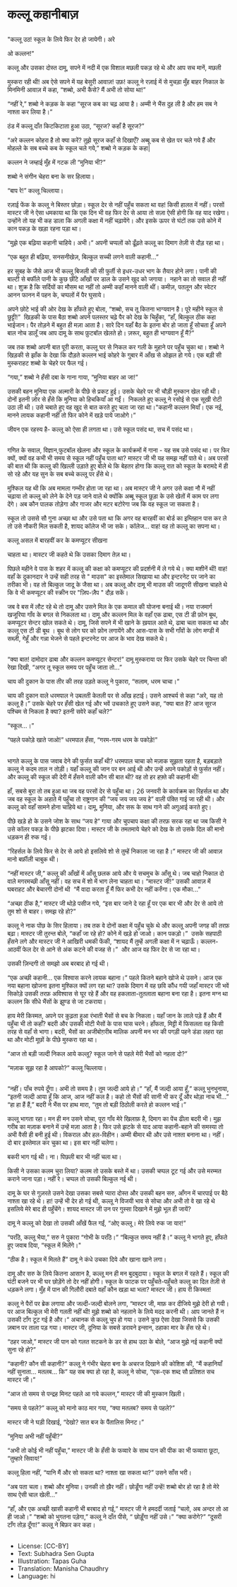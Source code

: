 # कल्लू कहानीबाज़

##
"कल्लू उठ! स्कूल के लिये फिर देर हो जायेगी। अरे 

ओ कल्लन!”

कल्लू और उसका दोस्त दामू, सपने में नदी में एक विशाल मछली पकड़ रहे थे और आप सच मानें, मछली 

मुस्करा रही थी! अब ऐसे सपने में यह बेसुरी आवाज़! उफ़! कल्लू ने रज़ाई में से मुचड़ा मुँह बाहर निकाल के मिनमिनी आवाज़ में कहा, “शब्बो, अभी कैसे? मैं अभी तो सोया था!”

“नहीं रे,” शब्बो ने कड़क के कहा “सूरज कब का चढ़ आया है। अम्मी ने भैंस दुह ली है और हम सब ने नाश्ता कर लिया है।” 

ठंड में कल्लू दाँत किटकिटाता हुआ उठा, “सूरज? कहाँ है सूरज?” 

“अरे कल्लन कोहरा है तो क्या करें? तुझे सूरज कहाँ से दिखाएँ? अब्बू कब से खेत पर चले गये हैं और मोहल्ले के सब बच्चे कब के स्कूल चले गये,” शब्बो ने  कड़क के कहा|

कल्लन ने जम्हाई मुँह में गटक ली “मुनिया भी?” 

शब्बो ने संगीन चेहरा बना के सर हिलाया। 

“बाप रे!” कल्लू चिल्लाया।

रज़ाई फेंक के कल्लू ने बिस्तर छोड़ा। स्कूल देर से नहीं पहुँच सकता था वह! किसी हालत में नहीं। परसों मास्टर जी ने ऐसा धमकाया था कि एक दिन भी वह फिर देर से आया तो सज़ा ऐसी होगी कि वह याद रखेगा।उन्होंने तो यह भी कह डाला कि अगली कक्षा में नहीं चढ़ायेंगे। और इसके ऊपर से घंटों तक उसे कोने में कान पकड़ के खड़ा रहना पड़ा था। 

“मुझे एक बढ़िया कहानी चाहिये। अभी।” अपनी चप्पलों को ढूँढ़ते कल्लू का दिमाग तेज़ी से दौड़ रहा था। 

“एक बहुत ही बढ़िया, सनसनीखेज़, बिल्कुल सच्ची लगने वाली कहानी...” 

हर सुबह के जैसे आज भी कल्लू बिजली की सी फुर्ती से इधर-उधर भाग के तैयार होने लगा। पानी की बाल्टी से बर्फीले पानी के कुछ छींटे आँखों पर डाल के उसने खुद को जगाया।  नहाने का तो सवाल ही नहीं था। शुक्र है कि सर्दियों का मौसम था नहीं तो अम्मी कहाँ मानने वाली थीं। कमीज़, पतलून और स्वेटर आनन फानन में पहन के, चप्पलों में पैर घुसाये।

अपने छोटे भाई की ओर देख के हाँफते हुए बोला, “शब्बो, सच तू कितना भाग्यवान है। पूरे महीने स्कूल से छुट्टी!”  खिड़की के पास बैठा शब्बो अपने पलस्तर चढ़े पैर को देख के चिहुँका, “हाँ, बिल्कुल ठीक कहा भाईजान। पैर तोड़ने में बहुत ही मज़ा आता है। सारे दिन यहाँ बैठ के इतना बोर हो जाता हूँ सोचता हूँ अपने बाल नोच डालूँ जब आप दामू के साथ फ़ुटबॉल खेलते हो। ज़रूर, बहुत ही भाग्यवान हूँ मैं?” 

जब तक शब्बो अपनी बात पूरी करता, कल्लू घर से निकल कर गली के मुहाने पर पहुँच चुका था। शब्बो ने खिड़की से झाँक के देखा कि दौड़ते कल्लन भाई कोहरे के गुबार में आँख से ओझल हो गये। एक बड़ी सी मुस्कराहट शब्बो के चेहरे पर फैल गई। 

“गया,” शब्बो ने हँसी दबा के गाना गाया, “मुनिया बाहर आ जा!” 

उसकी बहन मुनिया एक अल्मारी के पीछे से प्रकट हुई। उसके चेहरे पर भी चौड़ी मुस्कान खेल रही थी। दोनों इतनी ज़ोर से हँसे कि मुनिया को हिचकियाँ आ गईं।  निकलते हुए कल्लू ने रसोई से एक सूखी रोटी उठा ली थी। उसे चबाते हुए वह खुद से बात करते हुए चला जा रहा था।"कहानी कल्लन मियाँ। एक नई, मानने लायक कहानी नहीं तो फिर कोने में खड़े पाये जाओगे।”

जीवन एक रहस्य है- कल्लू को ऐसा ही लगता था। उसे स्कूल पसंद था, सच में पसंद था।

##
गणित के सवाल, विज्ञान,फुटबॉल खेलना और स्कूल के कार्यक्रमों में गाना - यह सब उसे पसंद था। पर फिर क्यों, क्यों वह कभी भी समय से स्कूल नहीं पहुँच पाता था? मास्टर जी भी यह समझ नहीं पाते थे। अब परसों की बात थी कि कल्लू की खिल्ली उड़ाते हुए बोले थे कि बेहतर होगा कि कल्लू रात को स्कूल के बरामदे में ही सो रहे और यह सुन के सब बच्चे कल्लू पर हँसे थे।

मुश्किल यह थी कि अब मामला गम्भीर होता जा रहा था। अब मास्टर जी ने अगर उसे कक्षा नौ में नहीं चढ़ाया तो कल्लू को लेने के देने पड़ जाने वाले थे क्योंकि अब्बू स्कूल छुड़ा के उसे खेतों में काम पर लगा देंगे। अब कौन पालक तोड़ेगा और गाजर और मटर बटोरेगा जब कि वह स्कूल जा सकता है।

स्कूल तो उससे सौ गुना अच्छा था और उसे पता था कि अगर वह बारहवीं का बोर्ड का इम्तिहान पास कर ले तो उसे नौकरी मिल सकती है, शायद कॉलेज भी जा सके। कॉलेज... वाह! वह तो कल्लू का सपना था।    

कल्लू असल में बारहवीं कर के कमप्यूटर सीखना 

चाहता था। मास्टर जी कहते थे कि उसका दिमाग तेज़ था।

पिछले महीने वे पास के शहर में कल्लू की कक्षा को कमप्यूटर की प्रदर्शनी में ले गये थे। क्या मशीनें थीं! वाह! वहाँ के दुकानदार ने उन्हें सही तरह से " माउस"  का इस्तेमाल सिखाया था और इन्टरनेट पर जाने का तरीका भी। वह तो बिल्कुल जादू के जैसा था। अब कल्लू और दामू भी माउस की जादूगरी सीखना चाहते थे कि वे भी कमप्यूटर की स्क्रीन पर   "ज़िप-ज़ैप " दौड़ सकें।

जब वे बस में लौट रहे थे तो दामू और उसने मिल के एक कमाल की योजना बनाई थी। नया राजमार्ग खजूरिया गाँव के बगल से निकलता था। दामू और कल्लन मिल के वहाँ एक ढाबा, एस टी डी फ़ोन बूथ, कमप्यूटर सेन्टर खोल सकते थे। दामू, जिसे सपने में भी खाने के ख़याल आते थे, ढाबा चला सकता था और कल्लू एस टी डी  बूथ । बूथ से लोग घर को फ़ोन लगायेंगे और आस-पास के सभी गाँवों के लोग मण्डी में सब्ज़ी, गेहूँ और गन्ना भेजने से पहले इन्टरनेट पर आज के भाव देख सकते थे।

##
“क्या बात! दामोदार ढाबा और कल्लन कमप्यूटर सेन्टर!” दामू मुस्कराया पर फिर उसके चेहरे पर चिन्ता की रेखा दिखी, “अगर तू स्कूल समय पर पहुँच जाता तो...”

चाय की दुकान के पास तीर की तरह उड़ते कल्लू ने पुकारा, “सलाम, धरम चाचा।” 

चाय की दुकान वाले धरमपाल ने उबलती केतली पर से आँख हटाई। उसने आश्‍चर्य से कहा “अरे, यह तो कल्लू है।” उसके चेहरे पर हँसी खेल गई और भवें उचकाते हुए उसने कहा, “क्या बात है? आज सूरज पश्‍चिम से निकला है क्या? इतनी सवेरे कहाँ चले?”

“स्कूल...।”

“पहले पकोड़े खाते जाओ!” धरमपाल हँसा, “गरम-गरम धरम के पकोड़े!”

##
भागते कल्लू के पास जवाब देने की फुर्सत कहाँ थी? धरमपाल चाचा को मज़ाक सूझता रहता है, बड़बड़ाते कल्लू ने कदम ताल न तोड़ी। यहाँ कल्लू की जान पर बन आई थी और उन्हें अपने पकोड़ों से फुर्सत नहीं। और कल्लू की स्कूल की देरी में हँसने वाली कौन सी बात थी? वह तो हर हफ़्ते की कहानी थी!

हाँ, सबसे बुरा तो तब हुआ था जब वह परसों देर से पहुँचा था। 26 जनवरी के कार्यक्रम का रिहर्सल था और जब वह स्कूल के अहाते में पहुँचा तो राष्ट्रगान की “जय जय जय जय हे” वाली पंक्ति गाई जा रही थी। और कल्लू को वहाँ सामने होना चाहिये था। दामू, मुनिया, और सरू के साथ गाने की अगुआई करते हुए।

पीछे खड़े हो के उसने जोश के साथ “जय हे” गाया और चुपचाप कक्षा की तरफ़ सरक रहा था जब किसी ने उसे कॉलर पकड़ के पीछे झटका दिया। मास्टर जी के तमतमाये चेहरे को देख के तो उसके दिल की मानो धड़कन ही रुक गई।

“रिहर्सल के लिये फिर से देर से आये हो इसलिये शो से तुम्हें निकाला जा रहा है।” मास्टर जी की आवाज़ मानो बर्फ़ीली चाबुक थी।

“नहीं मास्टर जी,” कल्लू की आँखों में आँसू छलक आये और ये सचमुच के आँसू थे। जब चाहो निकाल दो वाले मगरमच्छी आँसू नहीं। वह सच में शो में भाग लेना चाहता था। “मास्टर जी!” उसकी आवाज़ में घबराहट और बेचारगी दोनों थी  “मैं वादा करता हूँ मैं फिर कभी देर नहीं करुँगा। एक मौका...” 

“अच्छा ठीक है,” मास्टर जी थोड़े पसीज गये, “इस बार जाने दे रहा हूँ पर एक बार भी और देर से आये तो तुम शो से बाहर। समझ रहे हो?”

कल्लू ने नाक पोंछ के सिर हिलाया। तब तक वे दोनों कक्षा में पहुँच चुके थे और कल्लू अपनी जगह की तरफ़ बढ़ा। मास्टर जी तुरन्त बोले, “कहाँ जा रहे हो? कोने में खड़े हो जाओ। कान पकड़ो।”  उसके सहपाठी हँसने लगे और मास्टर जी ने आखिरी धमकी फेंकी, “शायद मैं तुम्हें अगली कक्षा में न चढ़ाऊँ। कल्लन-आठवीं फेल देर से आने से अंक कटने की वजह से।”  और आज वह फिर देर से जा रहा था।

उसकी ज़िन्दगी तो समझो अब बरबाद हो गई थी।

“एक अच्छी कहानी... एक विश्‍वास करने लायक बहाना।” पहले कितने बहाने खोजे थे उसने। आज एक नया बहाना खोजना इतना मुश्किल क्यों लग रहा था? उसके दिमाग में वह छवि कौंध गयी जहाँ मास्टर जी भवें सिकोड़े उसकी तरफ़ अविश्‍वास से घूर रहे हैं और वह हकलाता-तुतलाता बहाना बना रहा है। इतना मग्न था कल्लन कि सीधे भैंसों के झुण्ड से जा टकराया।

हाय मेरी किस्मत, अपने पर कुढ़ता हुआ रंभाती भैसों से बच के निकला। यहाँ जान के लाले पड़े हैं और मैं पहुँचा भी तो कहाँ? बदरी और उसकी मोटी भैसों के पास घास चरने। हाँफता, मिट्टी में फिसलता वह किसी तरह से वहाँ से भागा। बदरी, भैसों का अजीबोग़रीब मालिक अपनी मन भर की पगड़ी पहने डंडा लहरा रहा था और मोटी मूछों के पीछे मुस्करा रहा था।

“आज तो बड़ी जल्दी निकल आये कल्लू? स्कूल जाने से पहले मेरी भैसों को नहला दो?”

“मज़ाक सूझ रहा है आपको?” कल्लू चिल्लाया।

##
“नहीं। पाँच रुपये दूँगा। अभी तो समय है। तुम जल्दी आये हो।” “हाँ, मैं जल्दी आया हूँ,” कल्लू भुनभुनाया,
“इतनी जल्दी आया हूँ कि आज, आज नहीं कल है। कहो तो भैंसों की सानी भी कर दूँ और थोड़ा नाच भी...” “हा हा हैं हैं,” बदरी ने भैंस पर हाथ मारा, “तुम तो बड़ी ठिठोली करते हो कल्लन भाई।”

कल्लू भागता रहा। मन ही मन उसने सोचा, पूरा गाँव मेरे खिलाफ़ है, दिमाग का पेंच ढीला बदरी भी। मुझ गरीब का मज़ाक बनाने में उन्हें मज़ा आता है। फिर उसे झटके से याद आया कहानी-बहाने की समस्या तो अभी वैसी ही बनी हुई थी। विकराल और हल-विहीन। अम्मी बीमार थी और उसे नाश्ता बनाना था। नहीं। दो बार इस्तेमाल कर चुका था। इस बार नहीं चलेगा।

बकरी भाग गई थी। ना। पिछली बार भी नहीं चला था।

किसी ने उसका कलम चुरा लिया? कलम तो उसके बस्ते में था। उसकी चप्पल टूट गई और उसे मरम्मत कराने जाना पड़ा। नहीं रे। चप्पल तो उसकी बिल्कुल नई थी।

दामू के घर से गुज़रते उसने देखा उसका सबसे प्यारा दोस्त और उसकी बहन सरु, आँगन में चारपाई पर बैठे
नाश्ता खा रहे थे। हा! उन्हें भी देर हो गई थी, कल्लू ने
विजयी भाव से सोचा और अभी तो वे खा रहे थे इसलिये मेरे बाद ही पहुँचेंगे। शायद मास्टर जी उन पर गुस्सा दिखाने में मुझे भूल ही जायें?

दामू ने कल्लू को देखा तो उसकी आँखें फैल गईं, “ओए कल्लू। मेरे लिये रुक जा यार!”

“पराँठे, कल्लू भैया,” सरु ने पुकारा “गोभी के पराँठे।” “बिल्कुल समय नहीं है।” कल्लू ने भागते हुए, हाँफते हुए जवाब दिया, “स्कूल में मिलेंगे।"

“ठीक है। स्कूल में मिलते हैं” दामू ने कंधे उचका दिये और खाना खाने लगा। 

दामू और सरु के लिये कितना आसान है, कल्लू मन ही मन बुदबुदाया। स्कूल के बगल में रहते हैं। स्कूल की घंटी बजने पर भी घर छोड़ेंगे तो देर नहीं होगी। स्कूल के फाटक पर पहुँचते-पहुँचते कल्लू का दिल तेज़ी से धड़कने लगा। मुँह में पान की गिलौरी दबाते वहाँ कौन खड़ा था भला? मास्टर जी। हाय री किस्मत!

कल्लू ने पैरों पर ब्रेक लगाया और जल्दी-जल्दी बोलने लगा, “मास्टर जी, माफ़ कर दीजिये मुझे देरी हो गयी। पर आज बिल्कुल भी मेरी गलती नहीं थी! मुझे शब्बो को नहलाने के लिये मदद करनी थी। आप जानते हैं न उसकी टाँग टूट गई है और।“ अचानक से कल्लू चुप हो गया। उसने कुछ ऐसा देखा जिससे कि उसकी ज़बान पर ताला पड़ गया। मास्टर जी, दुनिया के सबसे डरावने इन्सान, ठहाका मार के हँस रहे थे।

“ठहर जाओ,” मास्टर जी पान को गलत सटकने के डर से हाथ उठा के बोले, “आज मुझे नई कहानी क्यों सुना रहे हो?”

“कहानी? कौन सी कहानी?” कल्लू ने गंभीर चेहरा बना के अचरज दिखाने की कोशिश की, “मैं कहानियाँ नहीं सुनाता... मतलब... कि” यह सब क्या हो रहा है, कल्लू ने सोचा, “एक-एक शब्द सौ प्रतिशत सच मास्टर जी।”

“आज तो समय से पन्द्रह मिनट पहले आ गये कल्लन,” मास्टर जी की मुस्कान खिली।

“समय से पहले?” कल्लू को मानो काठ मार गया, “क्या मतलब? समय से पहले?”

मास्टर जी ने घड़ी दिखाई, “देखो? सात बज के पैंतालिस मिनट।”

“मुनिया अभी नहीं पहुँची?”

“अभी तो कोई भी नहीं पहुँचा,” मास्टर जी के हँसी के फव्वारे के साथ पान की पीक का भी फव्वारा छूटा,
“तुम्हारे सिवाय!”

कल्लू हिला नहीं, “यानि मैं और सो सकता था? नाश्ता खा सकता था?” उसने साँस भरी।

“अब पता चला। शब्बो और मुनिया। उनकी तो ख़ैर नहीं। छोडूँगा नहीं उन्हें! शब्बो बोर हो रहा है तो मेरे साथ ऐसी चाल खेली...”

“हाँ, और एक अच्छी खासी कहानी भी बरबाद हो गई,” मास्टर जी ने हमदर्दी जताई “चलो, अब अन्दर तो
आ ही जाओ।”
“शब्बो को भुगतना पड़ेगा,” कल्लू ने दाँत पीसे, “ छोड़ूँगा नहीं उसे।”
“क्या करोगे?”
“दूसरी टाँग तोड़ दूँगा!” कल्लू ने बिफ़र कर कहा।

##
* License: [CC-BY]
* Text: Subhadra Sen Gupta
* Illustration: Tapas Guha
* Translation: Manisha Chaudhry
* Language: hi
